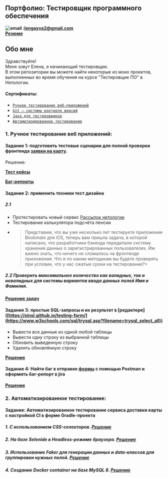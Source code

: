 ## Портфолио: Тестировщик программного обеспечения
  **![email](https://texterra.ru/bitrix/templates/texterra/img/image/mail-icon.svg "lengayva2@gmail.com") :<lengayva2@gmail.com>**  
 **[Резюме](https://disk.yandex.ru/i/AvvtKIjTVF2puQ)** 

  
## Обо мне 
Здравствуйте!
<br>
Меня зовут Елена, я начинающий тестировщик. <br>
В этом репозитории вы можете найти некоторые из моих проектов, выполненных во время обучения на курсе "Тестировщик ПО" в Нетологии.
<br>
   #### Сертификаты:
   * [```Ручное тестирование веб-приложений```](https://disk.yandex.ru/i/A56QVKzFqUoW0w)
   * [```Git — система контроля версий```](https://disk.yandex.ru/i/SzLJydABLZz-aQ)
   * [```Java для тестировщиков```](https://disk.yandex.ru/i/S87ClqXBRdH5Rw)
   * [```Автоматизированное тестирование```](https://disk.yandex.ru/i/nMjlo-tKb1Xz-Q)

### 1. Ручное тестирование веб приложений:
#### Задание 1: подготовить тестовые сценарии для полной проверки фронтенда **[заявки на карту](https://sinsl.github.io/testing-form/)**. 
Решение:

**[Тест кейсы](https://disk.yandex.ru/i/y6qjtnhDbkyo3Q)**

**[Баг-репорты](https://disk.yandex.ru/d/Fe-Xvh-10D63hg)**
#### Задание 2: применить техники тест дизайна
##### 2.1 
* Протестировать новый сервис [Рассылок нетологии](https://l.netology.ru/email#rec37570033)
* Тестирование калькулятора подсчёта пенсии
* >Представим, что вы уже несколько лет тестируете приложение Bookmate для iOS, теперь вам пришла задача, в которой написано, что разработчики бэкенда переделали систему хранения данных о зарегистрированных пользователях. Им важно знать, что ничего не сломалось на фронтенде приложения. Что и по каким методикам вы будете проверять при условии, что у нас сжатые сроки на тестирование?>
##### 2.2 Проверить максимальное количество как валидных, так и невалидных для системы вариантов ввода данных полей Имя и Фамилия.
**[Решение задач](https://disk.yandex.ru/i/SBPSMPXEytelCA)** 
#### Задание 3: простые SQL-запросы и их результат в [редакторе]**([https://sinsl.github.io/testing-form/](https://www.w3schools.com/sql/trysql.asp?filename=trysql_select_all))**
* Вывести все данные из одной любой таблицы
* Вывести одну строку из выбранной таблицы
* Обновить выведенную строку
* Удалить обновлённую строку
  
**[Решение](https://disk.yandex.ru/i/P8PfBc2wUsOsbg)**
#### Задание 4: Найти баг в отправке [формы](https://sinsl.github.io/testing-form/) с помощью Postman и оформить баг-репорт в jira
**[Решение](https://disk.yandex.ru/i/BAqDZTq4q_wGHQ)**
### 2. Автоматизированное тестирование:
#### Задание:	Автоматизированное тестирование сервиса доставки карты с настройкой CI в форме Gradle-проекта
##### 1. С использованием CSS-селекторов. **[Решение](https://github.com/lengayva/Atest4-Selenide)**
##### 2. На базе Selenide в Headless-режиме браузера. **[Решение](https://github.com/lengayva/Atest3-WEB)**
##### 3. Использование Faker для генерации данных и data-классов для группировки нужных полей. **[Решение](https://github.com/lengayva/Atest5-Patterns2)**
##### 4. Создание Docker container на базе MySQL 8. **[Решение](https://github.com/lengayva/Atest8-SQL)**
